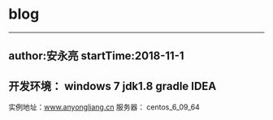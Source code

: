 # blog
------------------------------------
author:安永亮
startTime:2018-11-1
------------------------------------
开发环境：
windows 7
jdk1.8
gradle
IDEA
------------------------------------
实例地址：www.anyongliang.cn
服务器： centos_6_09_64